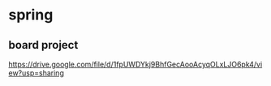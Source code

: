 # spring

## board project
https://drive.google.com/file/d/1fpUWDYkj9BhfGecAooAcyqOLxLJO6pk4/view?usp=sharing

